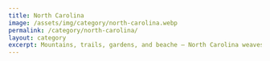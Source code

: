 ```yaml
---
title: North Carolina
image: /assets/img/category/north-carolina.webp
permalink: /category/north-carolina/
layout: category
excerpt: Mountains, trails, gardens, and beache — North Carolina weaves together the wild and the whimsical. Whether you’re wandering the sandy dunes of the Outer Banks or trekking through the Blue Ridge, the Tar Heel State is sure to charm you.
---
```

